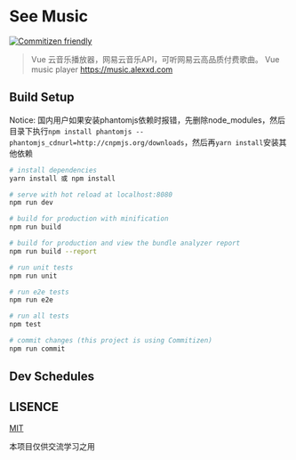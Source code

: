 # See Music

[![Commitizen friendly](https://img.shields.io/badge/commitizen-friendly-brightgreen.svg)](http://commitizen.github.io/cz-cli/)

> Vue 云音乐播放器，网易云音乐API，可听网易云高品质付费歌曲。 Vue music player https://music.alexxd.com

## Build Setup

Notice: 国内用户如果安装phantomjs依赖时报错，先删除node_modules，然后目录下执行`npm install phantomjs --phantomjs_cdnurl=http://cnpmjs.org/downloads`，然后再`yarn install`安装其他依赖

``` bash
# install dependencies
yarn install 或 npm install

# serve with hot reload at localhost:8080
npm run dev

# build for production with minification
npm run build

# build for production and view the bundle analyzer report
npm run build --report

# run unit tests
npm run unit

# run e2e tests
npm run e2e

# run all tests
npm test

# commit changes (this project is using Commitizen)
npm run commit
```

## Dev Schedules

## LISENCE

[MIT](https://opensource.org/licenses/MIT)

本项目仅供交流学习之用
